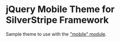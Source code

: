 # jQuery Mobile Theme for SilverStripe Framework

Sample theme to use with the 
["mobile" module](https://github.com/silverstripe/silverstripe-mobile).